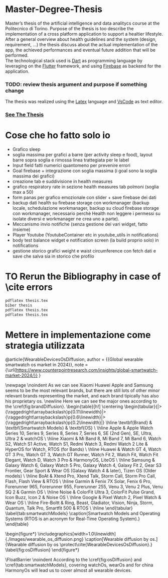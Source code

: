 # Master-Degree-Thesis

Master’s thesis of the artificial intelligence and data analitycs course at the Politecnico di Torino. Purpose of the thesis is too describe the implementation of a cross platform application to support a healtier lifestyle. After a general overview about health guidelines and the system (design, requirement, ...) the thesis discuss about the actual implementation of the app, the achieved performances and eventual future addition that will be performed. <br> 
The technological stack used is <a href='https://dart.dev/' target='_blank'>Dart</a> as programming language by leveraging on the <a href='https://flutter.dev/' target='_blank'>Flutter</a> framework, and using <a href='https://firebase.google.com/' target='_blank'>Firebase</a> as backend for the application. 

### TODO: review thesis argument and purpose if something change
The thesis was realized using the <a href='https://www.latex-project.org/' target='_blank'>Latex</a> language and <a href='https://code.visualstudio.com/' target='_blank'>VsCode</a> as text editor.

### [See The Thesis](thesis.pdf)

# Cose che ho fatto solo io
- Grafico sleep
- soglia massima per grafici a barre (per activity sleep e food), layout barre sopra soglia e rimossa linea trattegiata per le label
- Input field fatti numerici quantomeno per prevenire errori
- Goal firebase + integrazione con soglia massima (i goal sono la soglia massima dei grafici)
- creazione tab e suddivisione in health measures
- grafico respiratory rate in sezione health measures tab polmoni (soglia max a 50)
- form panas per grafico emozionale con slider + save firebase dei dati
- backup dati health su firebase storage con workmanager (backup locale, schedulazione workmanager, backup su cloud firebase storage con workmanager, necessario perchè Health non leggere i permessi su isolate diversi e workmanager ne crea uno a parte).
- Meccanismo invio notifiche (senza gestione dei vari widget, fatto insieme)
- Player Youtube (YoutubeContainer etc in youtube_utils in notifications)
- body test balance widget e notification screen (la build proprio solo) in notifications
- gestione storico grafici weight e waist circumference con fetch dati e save che salva sia in storico che profilo  

# TO Rerun the Bibliography in case of \cite errors
``` latex
pdflatex thesis.tex
biber thesis
pdflatex thesis.tex
pdflatex thesis.tex
```

# Mettere in implementazione come strategia utilizzata
@article{WearableDevicesOsDiffusion,
  author = {{Global wearable smartwatch os market in 2024}},
  note   = {\url{https://www.counterpointresearch.com/insights/global-smartwatch-market-2024/}}
}

\newpage \noindent As we can see Xiaomi Huawei Apple and Samsung seems to be the most relevant brands, but there are still lots of other minor relevant brands representing the market, and each brand tipically has also his proprietary os. \newline Here we can see the major ones according to the \cref{fig:brandDiffusion}.
\begin{table}[h!]
    \centering
    \begin{tabular}{|>{\raggedright\arraybackslash}p{0.11\linewidth}|>{\raggedright\arraybackslash}p{0.6\linewidth}|>{\raggedright\arraybackslash}p{0.2\linewidth}|}
        \hline
        \textbf{Brand} & \textbf{Smartwatch Models} & \textbf{OS} \\ \hline
        Apple          & Apple Watch Series 10, Series 9, Series 8, Series 7, Series 6, SE (2nd Gen), SE, Ultra, Ultra 2 & watchOS \\ \hline
        Xiaomi         & Mi Band 8, Mi Band 7, Mi Band 6, Watch S2, Watch S1 Active, Watch S1, Redmi Watch 3, Redmi Watch 2 Lite & HyperOS for Watch, RTOS (for Bands) \\ \hline
        Huawei         & Watch GT 4, Watch GT 3 Pro, Watch GT 3, Watch GT Runner, Watch Fit 2, Watch Fit, Watch Fit Elegant, Watch D, Watch 3 Pro & HarmonyOS, LiteOS \\ \hline
        Samsung        & Galaxy Watch 6, Galaxy Watch 5 Pro, Galaxy Watch 4, Galaxy Fit 2, Gear S3 Frontier, Gear Sport & Wear OS (Galaxy Watch 4 \& later), Tizen OS (Older models) \\ \hline
        BoAt           & Xtend Pro, Xtend Talk, Storm Call, Storm Pro Call, Flash, Flash View & RTOS \\ \hline
        Garmin         & Fenix 7X Solar, Fenix 6 Pro, Forerunner 965, Forerunner 955, Forerunner 255, Venu 3, Venu 2 Plus, Venu SQ 2 & Garmin OS \\ \hline
        Noise          & ColorFit Ultra 3, ColorFit Pulse Grand, Icon Buzz, Icon 2 & Noise OS \\ \hline
        Google         & Pixel Watch 2, Pixel Watch & Wear OS \\ \hline
        Fire-Boltt     & Ring, Beast, Gladiator, Vision, Ninja, Storm, Quantum, Talk Pro, Smartfit 500 & RTOS \\ \hline
    \end{tabular}
    \label{tab:smartwatchModels}
    \caption{Smartwatch Models and Operating Systems (RTOS is an acronym for Real-Time Operating System).}
\end{table}

\begin{figure*}
    \includegraphics[width=1.0\linewidth]{./images/wearable_os_diffusion.png}
    \caption[Wearable diffusion by os.]{Wearable diffusion by os \protect\cite{WearableDevicesOsDiffusion}.}
    \label{fig:osDiffusion}
\end{figure*}

\FloatBarrier
\noindent According to the \cref{fig:osDiffusion} and \cref{tab:smartwatchModels}, covering watchOs, wearOs and for china HarmonyOs will lead us to cover almost all wearable devices. 